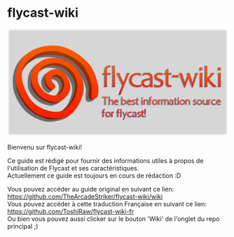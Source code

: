# flycast-wiki
![](https://github.com/TheArcadeStriker/flycast-wiki/blob/master/images/flycast-wiki%20banner.png)

Bienvenu sur flycast-wiki!

Ce guide est rédigé pour fournir des informations utiles à propos de l'utilisation de Flycast et ses caractéristiques.  
Actuellement ce guide est toujours en cours de rédaction :D

Vous pouvez accéder au guide original en suivant ce lien: https://github.com/TheArcadeStriker/flycast-wiki/wiki  
Vous pouvez accéder à cette traduction Française en suivant ce lien: https://github.com/ToshiRaw/flycast-wiki-fr  
Ou bien vous pouvez aussi clicker sur le bouton 'Wiki' de l'onglet du repo principal ;)
